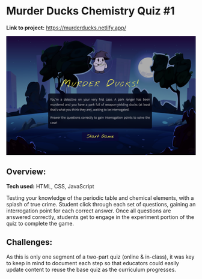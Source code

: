 # Murder Ducks Chemistry Quiz #1


**Link to project:** https://murderducks.netlify.app/

![Project Screenshot](https://github.com/gwendolyn954/murder-ducks-1/blob/main/assets/images/MurderDucks-SS.png)

## Overview:

**Tech used:** HTML, CSS, JavaScript

Testing your knowledge of the periodic table and chemical elements, with a splash of true crime.  Student click through each set of questions, gaining an interrogation point for each correct answer.  Once all questions are answered correctly, students get to engage in the experiment portion of the quiz to complete the game.  


## Challenges:

As this is only one segment of a two-part quiz (online & in-class), it was key to keep in mind to document each step so that educators could easily update content to reuse the base quiz as the curriculum progresses.  
